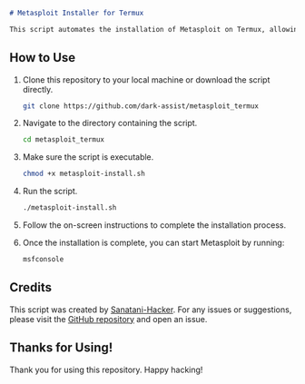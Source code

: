 ```markdown
# Metasploit Installer for Termux

This script automates the installation of Metasploit on Termux, allowing you to easily set up Metasploit for penetration testing and security research purposes.
```
## How to Use

1. Clone this repository to your local machine or download the script directly.

   ```bash
   git clone https://github.com/dark-assist/metasploit_termux
   ```

2. Navigate to the directory containing the script.

   ```bash
   cd metasploit_termux
   ```

3. Make sure the script is executable.

   ```bash
   chmod +x metasploit-install.sh
   ```

4. Run the script.

   ```bash
   ./metasploit-install.sh
   ```

5. Follow the on-screen instructions to complete the installation process.

6. Once the installation is complete, you can start Metasploit by running:

   ```bash
   msfconsole
   ```

## Credits

This script was created by [Sanatani-Hacker](https://t.me/sanatani_chat_group). For any issues or suggestions, please visit the [GitHub repository](https://github.com/dark-assist/metasploit_termux) and open an issue.

## Thanks for Using!

Thank you for using this repository. Happy hacking!
